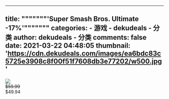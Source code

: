 
---
title: """""""'Super Smash Bros. Ultimate
-17%'"""""""
categories: 
    - 游戏
    - dekudeals - 分类
author: dekudeals - 分类
comments: false
date: 2021-03-22 04:48:05
thumbnail: 'https://cdn.dekudeals.com/images/ea6bdc83c5725e3908c8f00f51f7608db3e77202/w500.jpg'
---

<div>   
<img src="https://cdn.dekudeals.com/images/ea6bdc83c5725e3908c8f00f51f7608db3e77202/w500.jpg" referrerpolicy="no-referrer"><br><s>$59.99</s><br>$49.94  
</div>
            